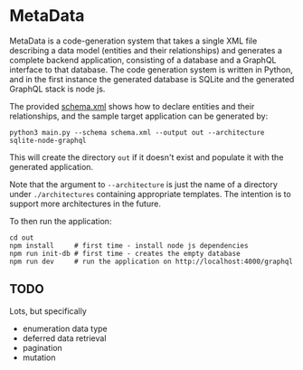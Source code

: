 # MetaData

MetaData is a code-generation system that takes a single XML file describing a data model (entities
and their relationships) and generates a complete backend application, consisting of a database
and a GraphQL interface to that database. The code generation system is written in Python, and
in the first instance the generated database is SQLite and the generated GraphQL stack is node js.

The provided [schema.xml](schema.xml) shows how to declare entities and their relationships, and
the sample target application can be generated by:

```commandline
python3 main.py --schema schema.xml --output out --architecture sqlite-node-graphql
```

This will create the directory `out` if it doesn't exist and populate it with the generated application.

Note that the argument to `--architecture` is just the name of a directory under `./architectures`
containing appropriate templates. The intention is to support more architectures in the future.

To then run the application:

```commandline
cd out
npm install     # first time - install node js dependencies
npm run init-db # first time - creates the empty database
npm run dev     # run the application on http://localhost:4000/graphql
```

## TODO

Lots, but specifically
* enumeration data type
* deferred data retrieval
* pagination
* mutation